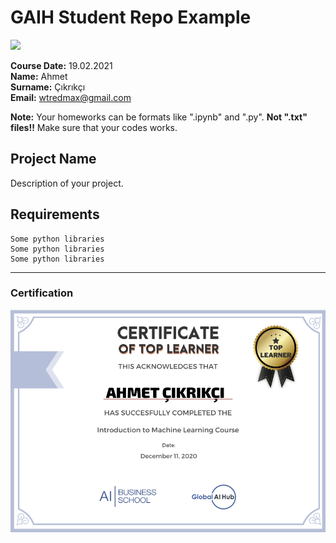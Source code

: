 # GAIH Student Repo Example
![](img/logo.png)

**Course Date:** 19.02.2021  
**Name:** Ahmet  
**Surname:** Çıkrıkçı  
**Email:** wtredmax@gmail.com  

**Note:** Your homeworks can be formats like ".ipynb" and ".py". **Not ".txt" files!!** Make sure that your codes works.  

## Project Name
Description of your project.

## Requirements
```
Some python libraries
Some python libraries
Some python libraries
```
---

### Certification
![](img/certificate_ex.png)

